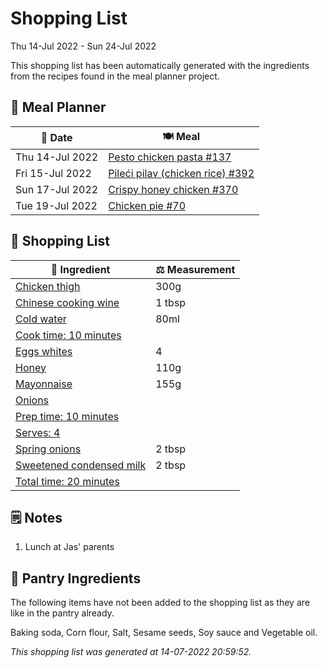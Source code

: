 # Shopping List

Thu 14-Jul 2022 - Sun 24-Jul 2022

This shopping list has been automatically generated with the ingredients from the recipes found in the meal planner project.

## 📅 Meal Planner

|📅 Date| 🍽️ Meal|
|----|----|
|Thu 14-Jul 2022|[Pesto chicken pasta #137](https://github.com/jcallaghan/The-Cookbook/issues/137)|
|Fri 15-Jul 2022|[Pileći pilav (chicken rice) #392](https://github.com/jcallaghan/The-Cookbook/issues/392)|
|Sun 17-Jul 2022|[Crispy honey chicken #370](https://github.com/jcallaghan/The-Cookbook/issues/370)|
|Tue 19-Jul 2022|[Chicken pie #70](https://github.com/jcallaghan/The-Cookbook/issues/70)|

## 🛒 Shopping List

| 🍌 Ingredient| ⚖️ Measurement|
|----------|-----------|
|[Chicken thigh](https://www.sainsburys.co.uk/gol-ui/SearchResults/Chicken%20thigh)|300g|
|[Chinese cooking wine](https://www.sainsburys.co.uk/gol-ui/SearchResults/Chinese%20cooking%20wine)|1 tbsp|
|[Cold water](https://www.sainsburys.co.uk/gol-ui/SearchResults/Cold%20water)|80ml|
|[Cook time: 10 minutes](https://www.sainsburys.co.uk/gol-ui/SearchResults/Cook%20time:%2010%20minutes)||
|[Eggs whites](https://www.sainsburys.co.uk/gol-ui/SearchResults/Eggs%20whites)|4|
|[Honey](https://www.sainsburys.co.uk/gol-ui/SearchResults/Honey)|110g|
|[Mayonnaise](https://www.sainsburys.co.uk/gol-ui/SearchResults/Mayonnaise)|155g|
|[Onions](https://www.sainsburys.co.uk/gol-ui/SearchResults/Onions)||
|[Prep time: 10 minutes](https://www.sainsburys.co.uk/gol-ui/SearchResults/Prep%20time:%2010%20minutes)||
|[Serves: 4](https://www.sainsburys.co.uk/gol-ui/SearchResults/Serves:%204)||
|[Spring onions](https://www.sainsburys.co.uk/gol-ui/SearchResults/Spring%20onions)|2 tbsp|
|[Sweetened condensed milk](https://www.sainsburys.co.uk/gol-ui/SearchResults/Sweetened%20condensed%20milk)|2 tbsp|
|[Total time: 20 minutes](https://www.sainsburys.co.uk/gol-ui/SearchResults/Total%20time:%2020%20minutes)||

## 🗒️ Notes

1. Lunch at Jas' parents

## 🏪 Pantry Ingredients

The following items have not been added to the shopping list as they are like in the pantry already.

Baking soda, Corn flour, Salt, Sesame seeds, Soy sauce and Vegetable oil.


_This shopping list was generated at 14-07-2022 20:59:52._
